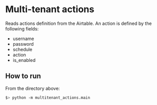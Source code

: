 # Multi-tenant actions

Reads actions definition from the Airtable.
An action is defined by the following fields:
- username
- password
- schedule
- action
- is_enabled

## How to run

From the directory above:

```bash
$> python -m multitenant_actions.main
```